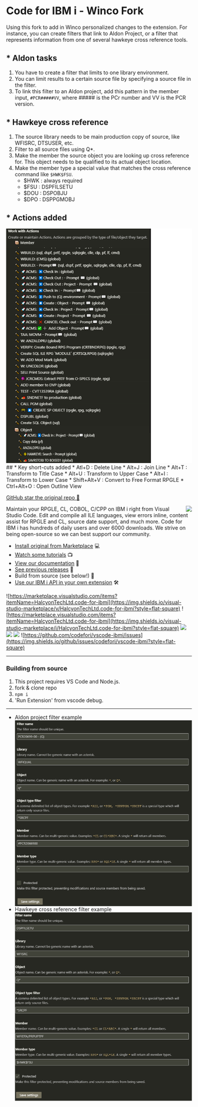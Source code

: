 # Code for IBM i - Winco Fork

Using this fork to add in Winco personalized changes to the extension.  For instance, you can create filters that link to Aldon Project, or a filter that represents information from one of several hawkeye cross reference tools.

## * Aldon tasks
  1. You have to create a filter that limits to one library environment.
  2. You can limit results to a certain source file by specifying a source file in the filter.
  3. To link this filter to an Aldon project, add this pattern in the member input, `#PCR#####VV`, where ##### is the PCr number and VV is the PCR version.
## * Hawkeye cross reference
  1. The source library needs to be main production copy of source, like WFISRC, DTSUSER, etc. 
  2. Filter to all source files using Q*.
  3. Make the member the source object you are looking up cross reference for.  This object needs to be qualified to its actual object location.
  4. Make the member type a special value that matches the cross reference command like `$HWK$FSU`.
     - $HWK : always required
     - $FSU : DSPFILSETU
     - $DOU : DSPOBJU
     - $DPO : DSPPGMOBJ

## * Actions added
  <img src="Actions.png">
## * Key short-cuts added
  * Atl+D : Delete Line
  * Alt+J : Join Line
  * Alt+T : Transform to Title Case
  * Alt+U : Transform to Upper Case
  * Alt+I : Transform to Lower Case
  * Shift+Alt+V : Convert to Free Format RPGLE
  * Ctrl+Alt+O : Open Outline View


[GitHub star the original repo 🌟](https://github.com/halcyon-tech/vscode-ibmi)
 
 
<img src="./icon.png" align="right">

Maintain your RPGLE, CL, COBOL, C/CPP on IBM i right from Visual Studio Code. Edit and compile all ILE languages, view errors inline, content assist for RPGLE and CL, source date support, and much more. Code for IBM i has hundreds of daily users and over 6000 downloads. We strive on being open-source so we can best support our community.

* [Install original from Marketplace](https://marketplace.visualstudio.com/items?itemName=HalcyonTechLtd.code-for-ibmi) 💻
* [Watch some tutorials](https://www.youtube.com/playlist?list=PLNl31cqBafCp-ml8WqPeriHWLD1bkg7KL) 📺
* [View our documentation](https://codefori.github.io/docs/#/) 📘
* [See previous releases](https://github.com/codefori/vscode-ibmi/releases) 🔎
* Build from source (see below!) 🔨
* [Use our IBM i API in your own extension](https://codefori.github.io/docs/#/pages/api/extending) 🛠

![https://marketplace.visualstudio.com/items?itemName=HalcyonTechLtd.code-for-ibmi](https://img.shields.io/visual-studio-marketplace/v/HalcyonTechLtd.code-for-ibmi?style=flat-square) 
![https://marketplace.visualstudio.com/items?itemName=HalcyonTechLtd.code-for-ibmi](https://img.shields.io/visual-studio-marketplace/i/HalcyonTechLtd.code-for-ibmi?style=flat-square) 
![](https://img.shields.io/visual-studio-marketplace/r/HalcyonTechLtd.code-for-ibmi?style=flat-square) 
![](https://img.shields.io/github/contributors/codefori/vscode-ibmi?style=flat-square) 
![](https://img.shields.io/github/issues-pr/codefori/vscode-ibmi?style=flat-square) 
![https://github.com/codefori/vscode-ibmi/issues](https://img.shields.io/github/issues/codefori/vscode-ibmi?style=flat-square)

---

### Building from source

1. This project requires VS Code and Node.js.
2. fork & clone repo
3. `npm i`
4. 'Run Extension' from vscode debug.

---

* Aldon project filter example 
  <img src="./aldon-filter.png" align="left">
* Hawkeye cross reference filter example 
  <img src="./hawkeye-filter.png" align="left">

